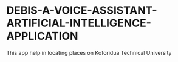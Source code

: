 # DEBIS-A-VOICE-ASSISTANT-ARTIFICIAL-INTELLIGENCE-APPLICATION
This app help in locating places on Koforidua Technical University
